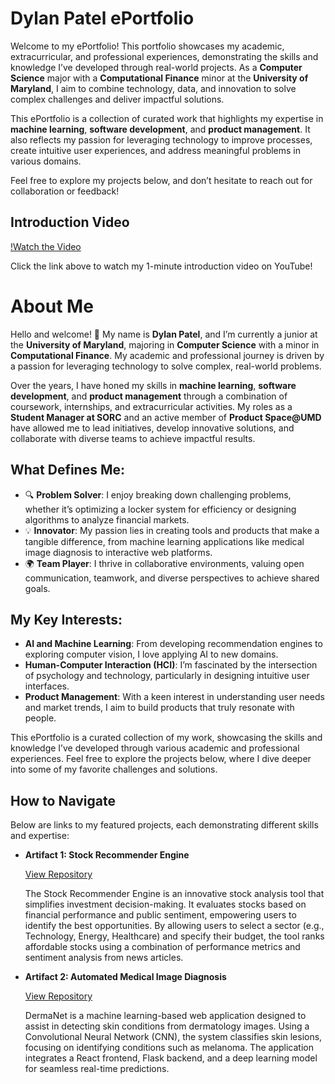 # Dylan Patel ePortfolio

Welcome to my ePortfolio! This portfolio showcases my academic, extracurricular, and professional experiences, demonstrating the skills and knowledge I’ve developed through real-world projects. As a **Computer Science** major with a **Computational Finance** minor at the **University of Maryland**, I aim to combine technology, data, and innovation to solve complex challenges and deliver impactful solutions.

This ePortfolio is a collection of curated work that highlights my expertise in **machine learning**, **software development**, and **product management**. It also reflects my passion for leveraging technology to improve processes, create intuitive user experiences, and address meaningful problems in various domains.

Feel free to explore my projects below, and don’t hesitate to reach out for collaboration or feedback!

## Introduction Video

[!Watch the Video](https://youtu.be/rz5w5Ku_GsM)

Click the link above to watch my 1-minute introduction video on YouTube!

# About Me
Hello and welcome! 👋 My name is **Dylan Patel**, and I’m currently a junior at the **University of Maryland**, majoring in **Computer Science** with a minor in **Computational Finance**. My academic and professional journey is driven by a passion for leveraging technology to solve complex, real-world problems.

Over the years, I have honed my skills in **machine learning**, **software development**, and **product management** through a combination of coursework, internships, and extracurricular activities. My roles as a **Student Manager at SORC** and an active member of **Product Space@UMD** have allowed me to lead initiatives, develop innovative solutions, and collaborate with diverse teams to achieve impactful results.

## What Defines Me:
- 🔍 **Problem Solver**: I enjoy breaking down challenging problems, whether it’s optimizing a locker system for efficiency or designing algorithms to analyze financial markets.
- 💡 **Innovator**: My passion lies in creating tools and products that make a tangible difference, from machine learning applications like medical image diagnosis to interactive web platforms.
- 🌍 **Team Player**: I thrive in collaborative environments, valuing open communication, teamwork, and diverse perspectives to achieve shared goals.

## My Key Interests:
- **AI and Machine Learning**: From developing recommendation engines to exploring computer vision, I love applying AI to new domains.  
- **Human-Computer Interaction (HCI)**: I’m fascinated by the intersection of psychology and technology, particularly in designing intuitive user interfaces.  
- **Product Management**: With a keen interest in understanding user needs and market trends, I aim to build products that truly resonate with people.

This ePortfolio is a curated collection of my work, showcasing the skills and knowledge I’ve developed through various academic and professional experiences. Feel free to explore the projects below, where I dive deeper into some of my favorite challenges and solutions.

## How to Navigate
Below are links to my featured projects, each demonstrating different skills and expertise:

- **Artifact 1: Stock Recommender Engine**

  [View Repository](https://github.com/dylanpatel78/Stock-Recommender-Engine) 

  The Stock Recommender Engine is an innovative stock analysis tool that simplifies investment decision-making. It evaluates stocks based on
  financial performance and public sentiment, empowering users to identify the best opportunities. By allowing users to select a sector (e.g.,
  Technology, Energy, Healthcare) and specify their budget, the tool ranks affordable stocks using a combination of performance metrics and
  sentiment analysis from news articles.

- **Artifact 2: Automated Medical Image Diagnosis**

  [View Repository](https://github.com/dylanpatel78/DermaNet-Diagnostic-System)

  DermaNet is a machine learning-based web application designed to assist in detecting skin conditions from dermatology images. Using a
  Convolutional Neural Network (CNN), the system classifies skin lesions, focusing on identifying conditions such as melanoma. The application
  integrates a React frontend, Flask backend, and a deep learning model for seamless real-time predictions.


